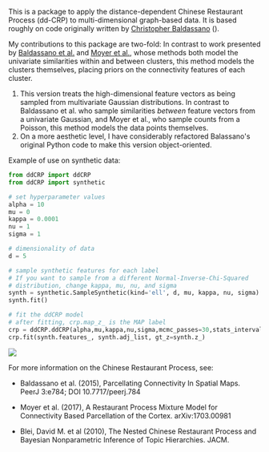 This is a package to apply the distance-dependent Chinese Restaurant Process (dd-CRP) to multi-dimensional graph-based data.  It is based roughly on code originally written by [Christopher Baldassano](https://github.com/cbaldassano/Parcellating-connectivity) ().

My contributions to this package are two-fold:  In contrast to work presented by [Baldassano et al.](https://www.ncbi.nlm.nih.gov/pubmed/25737822) and [Moyer et al.](https://arxiv.org/abs/1703.00981), whose methods both model the univariate similarities within and between clusters, this method models the clusters themselves, placing priors on the connectivity features of each cluster.

  1. This version treats the high-dimensional feature vectors as being sampled from multivariate Gaussian distributions.  In contrast to Baldassano et al. who sample similarities *between* feature vectors from a univariate Gaussian, and Moyer et al., who sample counts from a Poisson, this method models the data points themselves.
  2. On a more aesthetic level, I have considerably refactored Balassano's original Python code to make this version object-oriented.

Example of use on synthetic data:

```python
from ddCRP import ddCRP
from ddCRP import synthetic

# set hyperparameter values
alpha = 10
mu = 0
kappa = 0.0001
nu = 1
sigma = 1

# dimensionality of data
d = 5

# sample synthetic features for each label
# If you want to sample from a different Normal-Inverse-Chi-Squared
# distribution, change kappa, mu, nu, and sigma
synth = synthetic.SampleSynthetic(kind='ell', d, mu, kappa, nu, sigma)
synth.fit()

# fit the ddCRP model
# after fitting, crp.map_z_ is the MAP label
crp = ddCRP.ddCRP(alpha,mu,kappa,nu,sigma,mcmc_passes=30,stats_interval=200)
crp.fit(synth.features_, synth.adj_list, gt_z=synth.z_)

```

![](https://github.com/kristianeschenburg/ddCRP/blob/master/ddCRP/figures/ell.jpg)

For more information on the Chinese Restaurant Process, see:

  * Baldassano et al. (2015), Parcellating Connectivity In Spatial Maps. PeerJ 3:e784; DOI 10.7717/peerj.784

  * Moyer et al. (2017), A Restaurant Process Mixture Model for Connectivity Based Parcellation of the Cortex. 	arXiv:1703.00981

  * Blei, David M. et al (2010), The Nested Chinese Restaurant Process and Bayesian
Nonparametric Inference of Topic Hierarchies. JACM.
